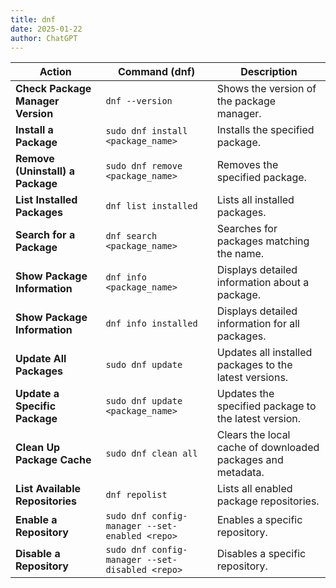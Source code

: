 ```yaml
---
title: dnf
date: 2025-01-22
author: ChatGPT
---
```


| **Action**                               | **Command (dnf)**                           | **Description**                                                                 |
|------------------------------------------|--------------------------------------------|---------------------------------------------------------------------------------|
| **Check Package Manager Version**        | `dnf --version`                            | Shows the version of the package manager.                                        |
| **Install a Package**                    | `sudo dnf install <package_name>`          | Installs the specified package.                                                   |
| **Remove (Uninstall) a Package**         | `sudo dnf remove <package_name>`           | Removes the specified package.                                                    |
| **List Installed Packages**              | `dnf list installed`                       | Lists all installed packages.                                                     |
| **Search for a Package**                 | `dnf search <package_name>`                | Searches for packages matching the name.                                         |
| **Show Package Information**             | `dnf info <package_name>`                  | Displays detailed information about a package.                                   |
| **Show Package Information**             | `dnf info installed`                       | Displays detailed information for all packages.                                   |
| **Update All Packages**                  | `sudo dnf update`                          | Updates all installed packages to the latest versions.                           |
| **Update a Specific Package**            | `sudo dnf update <package_name>`           | Updates the specified package to the latest version.                             |
| **Clean Up Package Cache**               | `sudo dnf clean all`                       | Clears the local cache of downloaded packages and metadata.                      |
| **List Available Repositories**          | `dnf repolist`                             | Lists all enabled package repositories.                                          |
| **Enable a Repository**                  | `sudo dnf config-manager --set-enabled <repo>` | Enables a specific repository.                                                  |
| **Disable a Repository**                 | `sudo dnf config-manager --set-disabled <repo>` | Disables a specific repository.                                                 |
